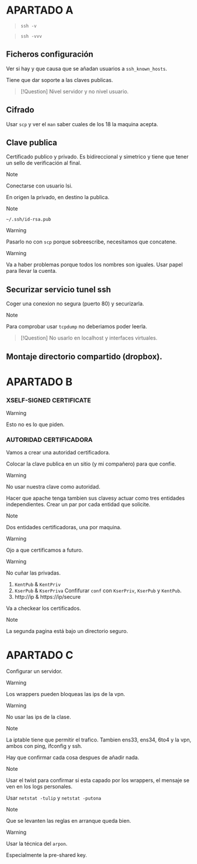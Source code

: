 # APARTADO A
> `ssh -v`

> `ssh -vvv`

## Ficheros configuración
Ver si hay y que causa que se añadan usuarios a `ssh_known_hosts`.

Tiene que dar soporte a las claves publicas.

> [!Question]
> Nivel servidor y no nivel usuario.

## Cifrado
Usar `scp` y ver el `man` saber cuales de los 18 la maquina acepta.

## Clave publica
Certificado publico y privado. Es bidireccional y simetrico y tiene que tener un sello de verificación al final. 

> [!Note]
> Conectarse con usuario lsi.

En origen la privado, en destino la publica.

> [!Note]
> `~/.ssh/id-rsa.pub`

> [!Warning]
> Pasarlo no con `scp` porque sobreescribe, necesitamos que concatene.

> [!Warning]
> Va a haber problemas porque todos los nombres son iguales. Usar papel para llevar la cuenta.

## Securizar servicio tunel ssh
Coger una conexion no segura (puerto 80) y securizarla.

> [!Note]
> Para comprobar usar `tcpdump` no deberiamos poder leerla.

> [!Question]
> No usarlo en localhost y interfaces virtuales.

## Montaje directorio compartido (dropbox).

# APARTADO B

### XSELF-SIGNED CERTIFICATE
> [!Warning]
> Esto no es lo que piden.

### AUTORIDAD CERTIFICADORA

Vamos a crear una autoridad certificadora.

Colocar la clave publica en un sitio (y mi compañero) para que confie.

> [!Warning]
> No usar nuestra clave como autoridad.

Hacer que apache tenga tambien sus clavesy actuar como tres entidades independientes. Crear un par por cada entidad que solicite.

> [!Note]
> Dos entidades certificadoras, una por maquina.

> [!Warning]
> Ojo a que certificamos a futuro.

> [!Warning]
> No cuñar las privadas.

1. `KentPub` & `KentPriv`
2. `KserPub` & `KserPriva` 
Confifurar `conf` con `KserPriv`, `KserPub` y `KentPub`.
3. http://ip & https://ip/secure

Va a checkear los certificados.

> [!Note]
> La segunda pagina está bajo un directorio seguro.

# APARTADO C
Configurar un servidor.

> [!Warning]
> Los wrappers pueden bloqueas las ips de la vpn.

> [!Warning]
> No usar las ips de la clase.

> [!Note]
> La iptable tiene que permitir el trafico. Tambien ens33, ens34, 6to4 y la vpn, ambos con ping, ifconfig y ssh.

Hay que confirmar cada cosa despues de añadir nada.

> [!Note]
> Usar el twist para confirmar si esta capado por los wrappers, el mensaje se ven en los logs personales.

Usar `netstat -tulip` y `netstat -putona`

> [!Note]
> Que se levanten las reglas en arranque queda bien.

> [!Warning]
> Usar la técnica del `arpon`.

Especialmente la pre-shared key.